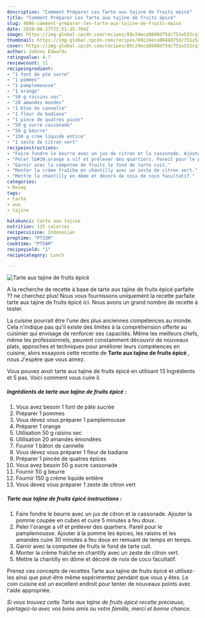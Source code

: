 ```yaml
---
description: "Comment Préparer Les Tarte aux tajine de fruits épicé"
title: "Comment Préparer Les Tarte aux tajine de fruits épicé"
slug: 4896-comment-preparer-les-tarte-aux-tajine-de-fruits-epice
date: 2020-06-27T22:51:35.704Z
image: https://img-global.cpcdn.com/recipes/89c24eca0848d75d/751x532cq70/tarte-aux-tajine-de-fruits-epice-photo-principale-de-la-recette.jpg
thumbnail: https://img-global.cpcdn.com/recipes/89c24eca0848d75d/751x532cq70/tarte-aux-tajine-de-fruits-epice-photo-principale-de-la-recette.jpg
cover: https://img-global.cpcdn.com/recipes/89c24eca0848d75d/751x532cq70/tarte-aux-tajine-de-fruits-epice-photo-principale-de-la-recette.jpg
author: Johnny Edwards
ratingvalue: 4.7
reviewcount: 11
recipeingredient:
- "1 font de pte sucre"
- "1 pommes"
- "1 pamplemousse"
- "1 orange"
- "50 g raisins sec"
- "20 amandes mondes"
- "1 bton de cannelle"
- "1 fleur de badiane"
- "1 pince de quatres pices"
- "50 g sucre cassonade"
- "50 g beurre"
- "150 g crme liquide entire"
- "1 zeste de citron vert"
recipeinstructions:
- "Faire fondre le beurre avec un jus de citron et la cassonade. Ajouter la pomme coupée en cubes et cuire 5 minutes a feu doux."
- "Peler l&#39;orange a vif et prélever des quartiers. Pareil pour le pamplemousse. Ajouter à la pomme les épices, les raisins et les amandes cuire 30 minutes a feu doux en remuant de temps en temps."
- "Garnir avec la compotee de fruits le fond de tarte cuit."
- "Monter la crème fraîche en chantilly avec un zeste de citron vert."
- "Mettre la chantilly en dôme et décoré de noix de coco facultatif."
categories:
- Resep
tags:
- tarte
- aux
- tajine

katakunci: tarte aux tajine 
nutrition: 125 calories
recipecuisine: Indonesian
preptime: "PT33M"
cooktime: "PT58M"
recipeyield: "1"
recipecategory: Lunch

---
```



![Tarte aux tajine de fruits épicé](https://img-global.cpcdn.com/recipes/89c24eca0848d75d/751x532cq70/tarte-aux-tajine-de-fruits-epice-photo-principale-de-la-recette.jpg)

A la recherche de recette à base de tarte aux tajine de fruits épicé parfaite ?? ne cherchez plus! Nous vous fournissons uniquement la recette parfaite tarte aux tajine de fruits épicé ici. Nous avons un grand nombre de recette à tester.

La cuisine pourrait être l'une des plus anciennes compétences au monde. Cela n'indique pas qu'il existe des limites à la compréhension offerte au cuisinier qui envisage de renforcer ses capacités. Même les meilleurs chefs, même les professionnels, peuvent constamment découvrir de nouveaux plats, approches et techniques pour améliorer leurs compétences en cuisine, alors essayons cette recette de <strong> Tarte aux tajine de fruits épicé </strong>, nous J'espère que vous aimez.

<!--inarticleads1-->

Vous pouvez avoir tarte aux tajine de fruits épicé en utilisant 13 Ingrédients et 5 pas. Voici comment vous cuire il.

##### Ingrédients de tarte aux tajine de fruits épicé :

1. Vous avez besoin 1 font de pâte sucrée
1. Préparer 1 pommes
1. Vous devez vous préparer 1 pamplemousse
1. Préparer 1 orange
1. Utilisation 50 g raisins sec
1. Utilisation 20 amandes émondées
1. Fournir 1 bâton de cannelle
1. Vous devez vous préparer 1 fleur de badiane
1. Préparer 1 pincée de quatres épices
1. Vous avez besoin 50 g sucre cassonade
1. Fournir 50 g beurre
1. Fournir 150 g crème liquide entière
1. Vous devez vous préparer 1 zeste de citron vert




<!--inarticleads2-->

##### Tarte aux tajine de fruits épicé instructions :

1. Faire fondre le beurre avec un jus de citron et la cassonade. Ajouter la pomme coupée en cubes et cuire 5 minutes a feu doux.
1. Peler l&#39;orange a vif et prélever des quartiers. Pareil pour le pamplemousse. Ajouter à la pomme les épices, les raisins et les amandes cuire 30 minutes a feu doux en remuant de temps en temps.
1. Garnir avec la compotee de fruits le fond de tarte cuit.
1. Monter la crème fraîche en chantilly avec un zeste de citron vert.
1. Mettre la chantilly en dôme et décoré de noix de coco facultatif.




<!--inarticleads1-->

<p>
Prenez ces concepts de recettes Tarte aux tajine de fruits épicé et utilisez-les ainsi que peut-être même expérimentez pendant que vous y êtes. Le coin cuisine est un excellent endroit pour tenter de nouveaux points avec l'aide appropriée.
</p>

<p>
<i>Si vous trouvez cette Tarte aux tajine de fruits épicé recette précieuse, partagez-la avec vos bons amis ou votre famille, merci et bonne chance.</i>
</p>
